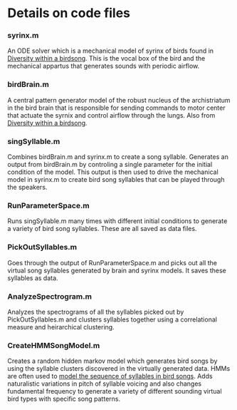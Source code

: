 # Details on code files 

### syrinx.m
An ODE solver which is a mechanical model of syrinx of birds found in [Diversity within a birdsong](http://www.lsd.df.uba.ar/papers/diversity.pdf). This is the vocal box of the bird and the mechanical appartus that generates sounds with periodic airflow. 

### birdBrain.m
A central pattern generator model of the robust nucleus of the archistriatum in the bird brain that is responsible for sending commands to motor center that actuate the syrnix and control airflow through the lungs. Also from [Diversity within a birdsong](http://www.lsd.df.uba.ar/papers/diversity.pdf).

### singSyllable.m
Combines birdBrain.m and syrinx.m to create a song syllable. Generates an output from birdBrain.m by controling a single parameter for the initial condition of the model. This output is then used to drive the mechanical model in syrinx.m to create bird song syllables that can be played through the speakers. 

### RunParameterSpace.m
Runs singSyllable.m many times with different initial conditions to generate a variety of bird song syllables. These are all saved as data files. 

### PickOutSyllables.m
Goes through the output of RunParameterSpace.m and picks out all the virtual song syllables generated by brain and syrinx models. It saves these syllables as data. 

### AnalyzeSpectrogram.m
Analyzes the spectrograms of all the syllables picked out by PickOutSyllables.m and clusters syllables together using a correlational measure and heirarchical clustering. 

### CreateHMMSongModel.m 
Creates a random hidden markov model which generates bird songs by using the syllable clusters discovered in the virtually generated data. HMMs are often used to [model the sequence of syllables in bird songs](http://journals.plos.org/plosone/article?id=10.1371/journal.pone.0024516). Adds naturalistic variations in pitch of syllable voicing and also changes fundamental frequency to generate a variety of different sounding virtual bird types with specific song patterns. 
